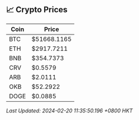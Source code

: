 ## 📈 Crypto Prices

| Coin | Price |
| ---- | ----- |
| BTC | $51668.1165 |
| ETH | $2917.7211 |
| BNB | $354.7373 |
| CRV | $0.5579 |
| ARB | $2.0111 |
| OKB | $52.2922 |
| DOGE | $0.0885 |

_Last Updated: 2024-02-20 11:35:50.196 +0800 HKT_